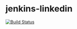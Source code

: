 # jenkins-linkedin
[![Build Status](http://ec2-18-232-148-80.compute-1.amazonaws.com/buildStatus/icon?job=github)](http://ec2-18-232-148-80.compute-1.amazonaws.com/job/github/)

